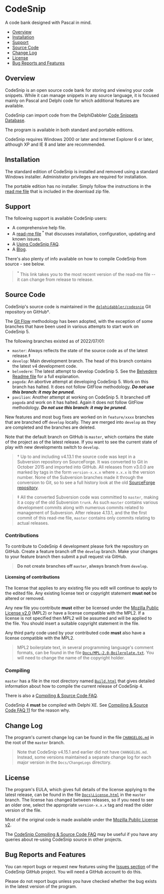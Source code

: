 # CodeSnip

A code bank designed with Pascal in mind.

* [Overview](#overview)
* [Installation](#installation)
* [Support](#support)
* [Source Code](#source-code)
* [Change Log](#change-log)
* [License](#license)
* [Bug Reports and Features](#bug-reports-and-features)

## Overview

CodeSnip is an open source code bank for storing and viewing your code snippets. While it can manage snippets in any source language, it is focused mainly on Pascal and Delphi code for which additional features are available.

CodeSnip can import code from the DelphiDabbler [Code Snippets Database](https://github.com/delphidabbler/code-snippets).

The program is available in both standard and portable editions.

CodeSnip requires Windows 2000 or later and Internet Explorer 6 or later, although XP and IE 8 and later are recommended.

## Installation

The standard edition of CodeSnip is installed and removed using a standard Windows installer. Administrator privileges are required for installation.

The portable edition has no installer. Simply follow the instructions in the [read me file](https://raw.githubusercontent.com/delphidabbler/codesnip/master/Docs/ReadMe.txt) that is included in the download zip file.

## Support

The following support is available CodeSnip users:

* A comprehensive help file.
* A [read-me file](https://raw.githubusercontent.com/delphidabbler/codesnip/master/Docs/ReadMe.txt)<sup> *</sup> that discusses installation, configuration, updating and known issues.
* A [Using CodeSnip FAQ](https://github.com/delphidabbler/codesnip-faq/blob/master/UsingCodeSnip.md).
* A [Blog](https://codesnip-app.blogspot.co.uk/).

There's also plenty of info available on how to compile CodeSnip from source - see below.

> <sup>*</sup> This link takes you to the most recent version of the read-me file -- it can change from release to release.

## Source Code

CodeSnip's source code is maintained in the [`delphidabbler/codesnip`](https://github.com/delphidabbler/codesnip) Git repository on GitHub†.

The [Git Flow](https://nvie.com/posts/a-successful-git-branching-model/) methodology has been adopted, with the exception of some branches that have been used in various attempts to start work on CodeSnip 5.

The following branches existed as of 2022/07/01:

* `master`: Always reflects the state of the source code as of the latest release.‡
* `develop`: Main development branch. The head of this branch contains the latest v4 development code.
* `belvedere`: The latest attempt to develop CodeSnip 5. See the [Belvedere Readme file](https://github.com/delphidabbler/codesnip/blob/belvedere/README.md) for a full explanation.
* `pagoda`: An abortive attempt at developing CodeSnip 5. Work on this branch has halted. It does not follow GitFlow methodology. ***Do not use this branch: it may be pruned.***
* `pavilion`: Another attempt at working on CodeSnip 5. It branched off `pagoda` and work on it has halted. Again it does not follow GitFlow methodology. ***Do not use this branch: it may be pruned.***

New features and most bug fixes are worked on in `feature/xxxx` branches that are branched off `develop` locally. They are merged into `develop` as they are completed and the branches are deleted.

Note that the default branch on GitHub is `master`, which contains the state of the project as of the latest release. If you want to see the current state of play with new developments switch to `develop`.

> † Up to and including v4.13.1 the source code was kept in a Subversion repository on SourceForge. It was converted to Git in October 2015 and imported into GitHub. All releases from v3.0.0 are marked by tags in the form `version-x.x.x` where `x.x.x` is the version number. None of the Subversion branches made it through the conversion to Git, so to see a full history look at the old [SourceForge repository](https://sourceforge.net/p/codesnip/code/).

> ‡ All the converted Subversion code was committed to `master`, making it a copy of the old Subversion `trunk`. As such `master` contains various development commits along with numerous commits related to management of Subversion. After release 4.13.1, and the the first commit of this read-me file, `master` contains only commits relating to actual releases.

### Contributions

To contribute to CodeSnip 4 development please fork the repository on GitHub. Create a feature branch off the `develop` branch. Make your changes to your feature branch then submit a pull request via GitHub.

> **Do not create branches off `master`, always branch from `develop`.**

#### Licensing of contributions

The license that applies to any existing file you edit will continue to apply to the edited file. Any existing license text or copyright statement **must not** be altered or removed.

Any new file you contribute **must** either be licensed under the [Mozilla Public License v2.0](https://www.mozilla.org/MPL/2.0/) (MPL2) or have a license compatible with the MPL2. If a license is not specified then MPL2 will be assumed and will be applied to the file. You should insert a suitable copyright statement in the file.

Any third party code used by your contributed code **must** also have a license compatible with the MPL2.

> MPL2 boilerplate text, in several programming language's comment formats, can be found in the file [`Docs/MPL-2.0-Boilerplate.txt`](https://raw.githubusercontent.com/delphidabbler/codesnip/master/Docs/MPL-2.0-Boilerplate.txt). You will need to change the name of the copyright holder.

### Compiling

`master` has a file in the root directory named [`Build.html`](https://htmlpreview.github.io/?https://github.com/delphidabbler/codesnip/blob/master/Build.html) that gives detailed information about how to compile the current release of CodeSnip 4.

There is also a [Compiling & Source Code FAQ](https://github.com/delphidabbler/codesnip-faq/blob/master/SourceCode.md).

CodeSnip 4 **must** be compiled with Delphi XE. See [Compiling & Source Code FAQ 11](https://github.com/delphidabbler/codesnip-faq/blob/master/SourceCode.md#faq-11) for the reason why.

## Change Log

The program's current change log can be found in the file [`CHANGELOG.md`](https://github.com/delphidabbler/codesnip/blob/master/CHANGELOG.md) in the root of the `master` branch.

> Note that CodeSnip v4.15.1 and earlier did not have `CHANGELOG.md`. Instead, some versions maintained a separate change log for each major version in the `Docs/ChangeLogs` directory.

## License

The program's EULA, which gives full details of the license applying to the latest release, can be found in the file [`Docs\License.html`](https://htmlpreview.github.io/?https://github.com/delphidabbler/codesnip/blob/master/Docs/License.html) in the `master` branch. The license has changed between releases, so if you need to see an older one, select the appropriate `version-x.x.x` tag and read the older version of the file.

Most of the original code is made available under the [Mozilla Public License v2](https://www.mozilla.org/MPL/2.0/).

The [CodeSnip Compiling & Source Code FAQ](https://github.com/delphidabbler/codesnip-faq/blob/master/SourceCode.md) may be useful if you have any queries about re-using CodeSnip source in other projects.

## Bug Reports and Features

You can report bugs or request new features using the [Issues section](https://github.com/delphidabbler/codesnip/issues) of the CodeSnip GitHub project. You will need a GitHub account to do this.

Please do not report bugs unless you have checked whether the bug exists in the latest version of the program.
